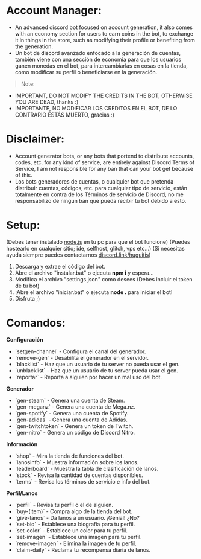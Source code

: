 # Account Manager:
- An advanced discord bot focused on account generation, it also comes with an economy section for users to earn coins in the bot, to exchange it in things in the store, such as modifying their profile or benefiting from the generation.
- Un bot de discord avanzado enfocado a la generación de cuentas, también viene con una sección de economía para que los usuarios ganen monedas en el bot, para intercambiarlas en cosas en la tienda, como modificar su perfil o beneficiarse en la generación.
>Note:
- IMPORTANT, DO NOT MODIFY THE CREDITS IN THE BOT, OTHERWISE YOU ARE DEAD, thanks :)
- IMPORTANTE, NO MODIFICAR LOS CREDITOS EN EL BOT, DE LO CONTRARIO ESTÁS MUERTO, gracias :)

# Disclaimer:
- Account generator bots, or any bots that portend to distribute accounts, codes, etc. for any kind of service, are entirely against Discord Terms of Service, I am not responsible for any ban that can your bot get because of this.
- Los bots generadores de cuentas, o cualquier bot que pretenda distribuir cuentas, códigos, etc. para cualquier tipo de servicio, están totalmente en contra de los Términos de servicio de Discord, no me responsabilizo de ningun ban que pueda recibir tu bot debido a esto.

# Setup:
(Debes tener instalado [node.js](https://nodejs.org) en tu pc para que el bot funcione)
(Puedes hostearlo en cualquier sitio; ide, selfhost, glitch, vps etc...)
(Si necesitas ayuda siempre puedes contactarnos [discord.link/huguitis](https://discord.link/huguitis))
1. Descarga y extrae el código del bot.
2. Abre el archivo "instalar.bat" o ejecuta **npm i** y espera...
3. Modifica el archivo "settings.json" como desees (Debes incluir el token de tu bot)
4. ¡Abre el archivo "iniciar.bat" o ejecuta **node .** para iniciar el bot!
5. Disfruta ;)

# Comandos:
**Configuración**
- \`setgen-channel\` - Configura el canal del generador.
- \`remove-gen\` - Desabilita el generador en el servidor.
- \`blacklist\` - Haz que un usuario de tu server no pueda usar el gen.
- \`unblacklist\` - Haz que un usuario de tu server pueda usar el gen.
- \`reportar\` - Reporta a alguien por hacer un mal uso del bot.

**Generador**
- \`gen-steam\` - Genera una cuenta de Steam.
- \`gen-meganz\` - Genera una cuenta de Mega.nz.
- \`gen-spotify\` - Genera una cuenta de Spotify.
- \`gen-adidas\` - Genera una cuenta de Adidas.
- \`gen-twitchtoken\` - Genera un token de Twitch.
- \`gen-nitro\` - Genera un código de Discord Nitro.

**Información**
- \`shop\` - Mira la tienda de funciones del bot.
- \`lanosinfo\` - Muestra información sobre los lanos.
- \`leaderboard\` - Muestra la tabla de clasificación de lanos.
- \`stock\` - Revisa la cantidad de cuentas disponibles.
- \`terms\` - Revisa los términos de servicio e info del bot.

**Perfil/Lanos**
- \`perfil\` - Revisa tu perfil o el de alguien.
- \`buy-(item)\` - Compra algo de la tienda del bot.
- \`give-lanos\` - Da lanos a un usuario. ¡Genial! ¿No?
- \`set-bio\` - Establece una biografía para tu perfil.
- \`set-color\` - Establece un color para tu perfil.
- \`set-imagen\` - Establece una imagen para tu perfil.
- \`remove-imagen\` - Elimina la imagen de tu perfil.
- \`claim-daily\` - Reclama tu recompensa diaria de lanos.
